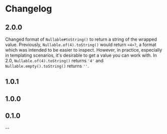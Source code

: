# Changelog

## 2.0.0

Changed format of `Nullable#toString()` to return a string of the wrapped value.
Previously, `Nullable.of(4).toString()` would return `<4>?`, a format which was intended to be easier to inspect.
However, in practice, especially in templating scenarios, it's desirable to get a value you can work with. In 2.0,
`Nullable.of(4).toString()` returns `'4'` and `Nullable.empty().toString()` returns `''`.

## 1.0.1

## 1.0.0

## 0.1.0
--